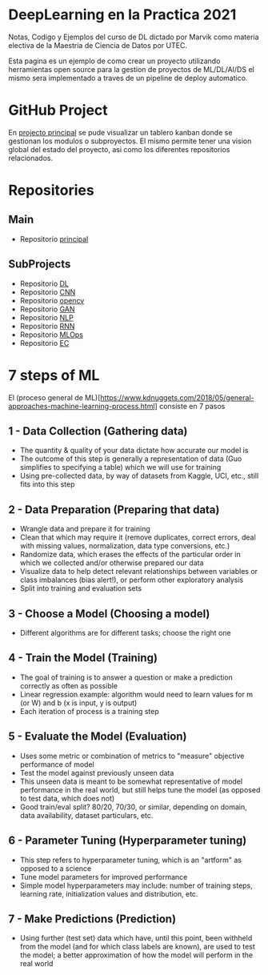 # DeepLearning en la Practica 2021
Notas, Codigo y Ejemplos del curso de DL dictado por Marvik como materia electiva de la Maestria de Ciencia de Datos por UTEC.

Esta pagina es un ejemplo de como crear un proyecto utilizando herramientas open source para la gestion de proyectos de ML/DL/AI/DS el mismo sera implementado a traves de un pipeline de deploy automatico.

# GitHub Project
En [projecto principal](https://github.com/orgs/ml-as-a-service/projects/3) se pude visualizar un tablero kanban donde se gestionan los modulos o subproyectos. El mismo permite tener una vision global del estado del proyecto, asi como los diferentes repositorios relacionados.


# Repositories
## Main 
 - Repositorio [principal](https://github.com/ml-as-a-service/dlpm)

## SubProjects
 - Repositorio [DL](https://github.com/ml-as-a-service/dlpm-dl)
 - Repositorio [CNN](https://github.com/ml-as-a-service/dlpm-cnn)
 - Repositorio [opencv](https://github.com/ml-as-a-service/dlpm-opencv)
 - Repositorio [GAN](https://github.com/ml-as-a-service/dlpm-gan)
 - Repositorio [NLP](https://github.com/ml-as-a-service/dlpm-nlp)
 - Repositorio [RNN](https://github.com/ml-as-a-service/dlpm-rnn)
 - Repositorio [MLOps](https://github.com/ml-as-a-service/dlpm-mlops)
 - Repositorio [EC](https://github.com/ml-as-a-service/dlpm-ec)

# 7 steps of ML
El (proceso general de ML)[https://www.kdnuggets.com/2018/05/general-approaches-machine-learning-process.html] consiste en 7 pasos 

## 1 - Data Collection (Gathering data)

 - The quantity & quality of your data dictate how accurate our model is
 - The outcome of this step is generally a representation of data (Guo simplifies to specifying a table) which we will use for training
 - Using pre-collected data, by way of datasets from Kaggle, UCI, etc., still fits into this step
 
## 2 - Data Preparation (Preparing that data)

 - Wrangle data and prepare it for training
 - Clean that which may require it (remove duplicates, correct errors, deal with missing values, normalization, data type conversions, etc.)
 - Randomize data, which erases the effects of the particular order in which we collected and/or otherwise prepared our data
 - Visualize data to help detect relevant relationships between variables or class imbalances (bias alert!), or perform other exploratory analysis
 - Split into training and evaluation sets
 
## 3 - Choose a Model (Choosing a model)

 - Different algorithms are for different tasks; choose the right one
 
## 4 - Train the Model (Training)

 - The goal of training is to answer a question or make a prediction correctly as often as possible
 - Linear regression example: algorithm would need to learn values for m (or W) and b (x is input, y is output)
 - Each iteration of process is a training step
 
## 5 - Evaluate the Model (Evaluation)

 - Uses some metric or combination of metrics to "measure" objective performance of model
 - Test the model against previously unseen data
 - This unseen data is meant to be somewhat representative of model performance in the real world, but still helps tune the model (as opposed to test data, which does not)
 - Good train/eval split? 80/20, 70/30, or similar, depending on domain, data availability, dataset particulars, etc.
 
## 6 - Parameter Tuning (Hyperparameter tuning)

 - This step refers to hyperparameter tuning, which is an "artform" as opposed to a science
 - Tune model parameters for improved performance
 - Simple model hyperparameters may include: number of training steps, learning rate, initialization values and distribution, etc.
 
## 7 - Make Predictions (Prediction)

 - Using further (test set) data which have, until this point, been withheld from the model (and for which class labels are known), are used to test the model; a better approximation of how the model will perform in the real world
